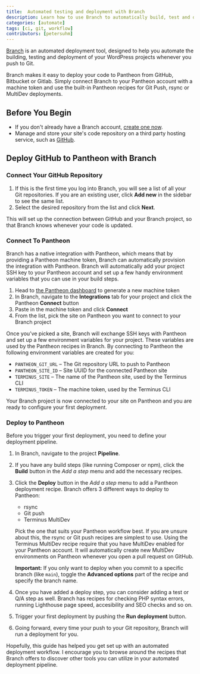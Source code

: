 ```yaml
---
title:  Automated testing and deployment with Branch
description: Learn how to use Branch to automatically build, test and deploy to Pantheon from a third party Git provider, like GitHub, GitLab or Bitbucket.
categories: [automate]
tags: [ci, git, workflow]
contributors: [petersuhm]
---
```


[Branch](https://www.branchci.com/) is an automated deployment tool, designed to help you automate the building, testing and deployment of your WordPress projects whenever you push to Git.

Branch makes it easy to deploy your code to Pantheon from GitHub, Bitbucket or Gitlab. Simply connect Branch to your Pantheon account with a machine token and use the built-in Pantheon recipes for Git Push, rsync or MultiDev deployments.

## Before You Begin
- If you don't already have a Branch account, [create one now](https://www.branchci.com/).
- Manage and store your site's code repository on a third party hosting service, such as [GitHub](/guides/collaborative-development).

## Deploy GitHub to Pantheon with Branch

### Connect Your GitHub Repository
1. If this is the first time you log into Branch, you will see a list of all your Git repositories. If you are an existing user, click **Add new** in the sidebar to see the same list.
2. Select the desired repository from the list and click **Next**.

This will set up the connection between GitHub and your Branch project, so that Branch knows whenever your code is updated.

### Connect To Pantheon
Branch has a native integration with Pantheon, which means that by providing a Pantheon machine token, Branch can automatically provision the integration with Pantheon. Branch will automatically add your project SSH key to your Pantheon account and set up a few handy environment variables that you can use in your build steps.

1. Head to [the Pantheon dashboard](https://dashboard.pantheon.io/users/#account/tokens/) to generate a new machine token
2. In Branch, navigate to the **Integrations** tab for your project and click the Pantheon **Connect** button
3. Paste in the machine token and click **Connect**
4. From the list, pick the site on Pantheon you want to connect to your Branch project

Once you’ve picked a site, Branch will exchange SSH keys with Pantheon and set up a few environment variables for your project. These variables are used by the Pantheon recipes in Branch. By connecting to Pantheon the following environment variables are created for you:

- `PANTHEON_GIT_URL` – The Git repository URL to push to Pantheon
- `PANTHEON_SITE_ID` – Site UUID for the connected Pantheon site
- `TERMINUS_SITE` – The name of the Pantheon site, used by the Terminus CLI
- `TERMINUS_TOKEN` – The machine token, used by the Terminus CLI

Your Branch project is now connected to your site on Pantheon and you are ready to configure your first deployment.

### Deploy to Pantheon
Before you trigger your first deployment, you need to define your deployment pipeline.

1. In Branch, navigate to the project **Pipeline**.
2. If you have any build steps (like running Composer or npm), click the **Build** button in the _Add a step_ menu and add the necessary recipes.
3. Click the **Deploy** button in the _Add a step_ menu to add a Pantheon deployment recipe.
   Branch offers 3 different ways to deploy to Pantheon:
     - rsync
     - Git push
     - Terminus MultiDev

   Pick the one that suits your Pantheon workflow best. If you are unsure about this, the rsync or Git push recipes are simplest to use. Using the Terminus MultiDev recipe require that you have MultiDev enabled for your Pantheon account. It will automatically create new MultiDev environments on Pantheon whenever you open a pull request on GitHub.

   **Important:** If you only want to deploy when you commit to a specific branch (like `main`), toggle the **Advanced options** part of the recipe and specify the branch name.
4. Once you have added a deploy step, you can consider adding a test or Q/A step as well. Branch has recipes for checking PHP syntax errors, running Lighthouse page speed, accesibility and SEO checks and so on.
5. Trigger your first deployment by pushing the **Run deployment** button.
6. Going forward, every time your push to your Git repository, Branch will run a deployment for you.

Hopefully, this guide has helped you get set up with an automated deployment workflow. I encourage you to browse around the recipes that Branch offers to discover other tools you can utilize in your automated deployment pipeline.
